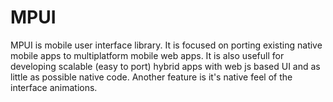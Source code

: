 MPUI
====

MPUI is mobile user interface library. It is focused on porting existing native mobile apps to multiplatform mobile web apps. It is also usefull for developing scalable (easy to port) hybrid apps with web js based UI and as little as possible native code. Another feature is it's native feel of the interface animations.
